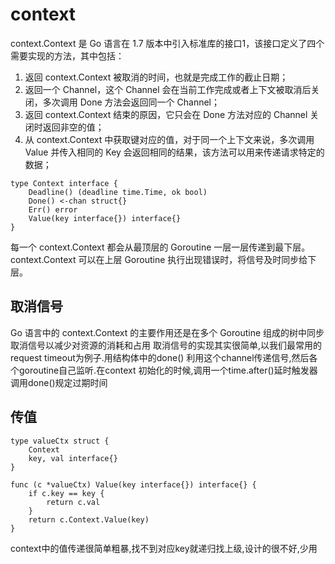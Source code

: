 # context
context.Context 是 Go 语言在 1.7 版本中引入标准库的接口1，该接口定义了四个需要实现的方法，其中包括：
1. 返回 context.Context 被取消的时间，也就是完成工作的截止日期；
2. 返回一个 Channel，这个 Channel 会在当前工作完成或者上下文被取消后关闭，多次调用 Done 方法会返回同一个 Channel；
3. 返回 context.Context 结束的原因，它只会在 Done 方法对应的 Channel 关闭时返回非空的值；
4. 从 context.Context 中获取键对应的值，对于同一个上下文来说，多次调用 Value 并传入相同的 Key 会返回相同的结果，该方法可以用来传递请求特定的数据；

```
type Context interface {
	Deadline() (deadline time.Time, ok bool)
	Done() <-chan struct{}
	Err() error
	Value(key interface{}) interface{}
}
```

每一个 context.Context 都会从最顶层的 Goroutine 一层一层传递到最下层。context.Context 可以在上层 Goroutine 执行出现错误时，将信号及时同步给下层。

## 取消信号
Go 语言中的 context.Context 的主要作用还是在多个 Goroutine 组成的树中同步取消信号以减少对资源的消耗和占用
取消信号的实现其实很简单,以我们最常用的request timeout为例子.用结构体中的done() 利用这个channel传递信号,然后各个goroutine自己监听.在context
初始化的时候,调用一个time.after()延时触发器调用done()规定过期时间

## 传值
```
type valueCtx struct {
	Context
	key, val interface{}
}

func (c *valueCtx) Value(key interface{}) interface{} {
	if c.key == key {
		return c.val
	}
	return c.Context.Value(key)
}
```
context中的值传递很简单粗暴,找不到对应key就递归找上级,设计的很不好,少用